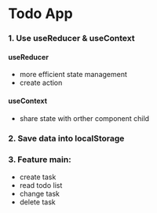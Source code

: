 # Todo App
### 1. Use useReducer & useContext
#### useReducer
- more efficient state management
- create action
#### useContext
- share state with orther component child
### 2. Save data into localStorage
### 3. Feature main: 
- create task
- read todo list
- change task
- delete task